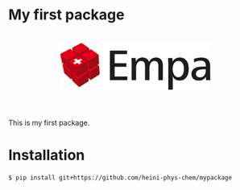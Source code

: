 # My first package

<h1 align="center">
<img src="logo/mylogo.png" width="300">
</h1><br>

This is my first package.

# Installation
```bash
$ pip install git+https://github.com/heini-phys-chem/mypackage
```
